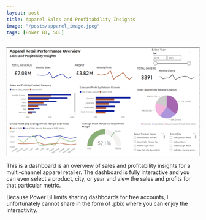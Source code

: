 ```yaml
---
layout: post
title: Apparel Sales and Profitability Insights
image: "/posts/apparel_image.jpeg"
tags: [Power BI, SQL]
---
```



![alt text](/img/apparel_dashboard.png "Sales and Profitability")

This is a dashboard is an overview of sales and profitability insights for a multi-channel apparel retailer. The dashboard is fully interactive and you can even select a product, city, or year and view the sales and profits for that particular metric. 

Because Power BI limits sharing dashboards for free accounts, I unfortunately cannot share in the form of .pbix where you can enjoy the interactivity.
